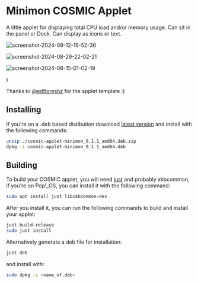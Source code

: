 # Minimon COSMIC Applet

A little applet for displaying total CPU load and/or memory usage. Can sit in the panel or Dock. Can display as icons or text.  

![screenshot-2024-09-12-16-52-36](https://github.com/user-attachments/assets/12a1592f-e814-430f-9ccf-e35486911481)

![screenshot-2024-08-29-22-02-21](https://github.com/user-attachments/assets/679a2026-a0ee-455a-8d1d-b0eda7ab9719)


![screenshot-2024-08-15-01-02-19](https://github.com/user-attachments/assets/c1e8bc40-d678-44d0-ae6e-e3036102f4a1)

)


Thanks to [@edfloreshz](https://github.com/edfloreshz) for the applet template :)

## Installing
If you're on a .deb based distibution download [latest version](https://github.com/Hyperchaotic/minimon-applet/releases) and install with the following commands:

```sh
unzip ./cosmic-applet-minimon_0.1.1_amd64.deb.zip
dpkg -i cosmic-applet-minimon_0.1.1_amd64.deb
```

## Building

To build your COSMIC applet, you will need [just](https://github.com/casey/just) and probably xkbcommon, if you're on Pop!\_OS, you can install it with the following command:

```sh
sudo apt install just libxkbcommon-dev
```

After you install it, you can run the following commands to build and install your applet:

```sh
just build-release
sudo just install
```

Alternatively generate a deb file for installation:

```sh
just deb
```
and install with:

```sh
sudo dpkg -i <name_of.deb>
```

